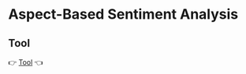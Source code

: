 # Aspect-Based Sentiment Analysis

## Tool

👉 [Tool](https://share.streamlit.io/thinhntr/absa/main/app.py) 👈
